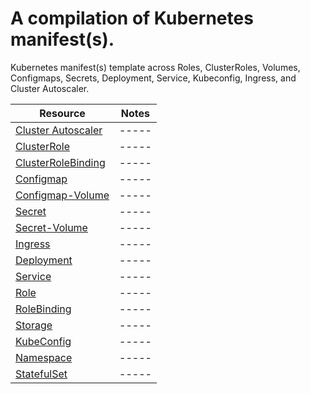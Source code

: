 # A compilation of Kubernetes manifest(s). 

Kubernetes manifest(s) template across Roles, ClusterRoles, Volumes, Configmaps, Secrets, Deployment, Service, Kubeconfig, Ingress, and Cluster Autoscaler.

| Resource | Notes |
| --- | ----------- |
| [Cluster Autoscaler](k8s-autoscaler/k8s-autoscaler.yaml) | ----- |
| [ClusterRole](k8s-clusterRole-manifest/k8s-clusterRole.yaml) | ----- |
| [ClusterRoleBinding](k8s-clusterRole-manifest/k8s-clusterRoleBinding.yaml) | ----- |
| [Configmap](k8s-configmap-manifest/k8s-configmap.yaml) | ----- |
| [Configmap-Volume](k8s-configmap-volume-manifest/k8s-configmap-volume.yaml) | ----- |
| [Secret](k8s-Secret-manifest/k8s-secret.yaml) | ----- |
| [Secret-Volume](k8s-Secret-volume-manifest/k8s-secret-volume.yaml) | ----- |
| [Ingress](k8s-ingress-manifest/k8s-ingress.yaml) | ----- |
| [Deployment](k8s-manifest/k8s-deployment-service.yaml) | ----- |
| [Service](k8s-manifest/k8s-service.yaml) | ----- |
| [Role](k8s-Role-manifest/k8s-Role.yaml) | ----- |
| [RoleBinding](k8s-Role-manifest/k8s-RoleBinding.yaml) | ----- |
| [Storage](k8s-storage-manifest/k8s-storage.yml) | ----- |
| [KubeConfig](kube-config/kube-config.yml) | ----- |
| [Namespace](k8s-namespace-manifest/namespace.yml) | ----- |
| [StatefulSet](k8s-statefulset-manifest/statefulset.yml) | ----- |